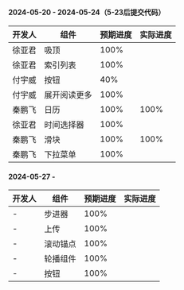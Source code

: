 #### 2024-05-20 - 2024-05-24（5-23后提交代码） 

|开发人	|组件			|预期进度	|实际进度	|
|---	|---			|---		|---		|
|徐亚君	| 吸顶			|100%		|			|
|徐亚君	|索引列表		|100%		|			|
|付宇威	| 按钮			|40%		|			|
|付宇威	| 展开阅读更多	|100%		|			|
|秦鹏飞	| 日历			|100%		|100%		|
|徐亚君	| 时间选择器		|100%		|			|
|秦鹏飞	| 滑块			|100%		|100%		|
|秦鹏飞	| 下拉菜单		|100%		|			|

#### 2024-05-27 - 
|开发人	|组件		|预期进度	|实际进度	|
|---	|---		|---		|---		|
|-		|步进器		|100%		|			|
|-		|上传		|100%		|			|
|-		|滚动锚点	|100%		|			|
|-		|轮播组件	|100%		|			|
|-		|按钮		|100%		|			|